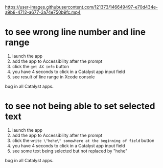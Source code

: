 https://user-images.githubusercontent.com/121373/146649497-e70d434e-a9b8-4712-a677-3a74e750b9fc.mp4

# to see wrong line number and line range

1. launch the app
2. add the app to Accessibility after the prompt
3. click the `get AX info` button
4. you have 4 seconds to click in a Catalyst app input field
5. see result of line range in Xcode console

bug in all Catalyst apps.

# to see not being able to set selected text

1. launch the app
2. add the app to Accessibility after the prompt
3. click the `write \"hehe\" somewhere at the beginning of field` button
4. you have 4 seconds to click in a Catalyst app input field
5. see some text being selected but not replaced by "hehe"

bug in all Catalyst apps.
